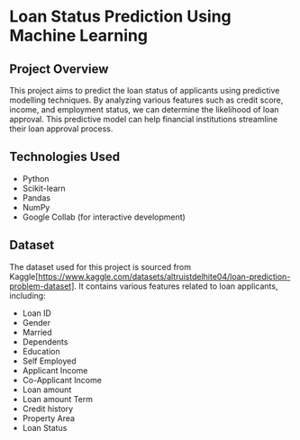 # Loan Status Prediction Using Machine Learning

## Project Overview
This project aims to predict the loan status of applicants using predictive modelling techniques. By analyzing various features such as credit score, income, and employment status, we can determine the likelihood of loan approval. This predictive model can help financial institutions streamline their loan approval process.

## Technologies Used
- Python
- Scikit-learn
- Pandas
- NumPy
- Google Collab (for interactive development)

## Dataset
The dataset used for this project is sourced from Kaggle[https://www.kaggle.com/datasets/altruistdelhite04/loan-prediction-problem-dataset]. It contains various features related to loan applicants, including:
- Loan ID
- Gender
- Married
- Dependents
- Education
- Self Employed
- Applicant Income
- Co-Applicant Income
- Loan amount
- Loan amount Term
- Credit history
- Property Area
- Loan Status
